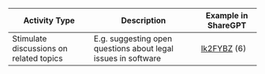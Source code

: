 | Activity Type                                | Description                                                                        | Example in ShareGPT                            |
|----------------------------------------------|------------------------------------------------------------------------------------|------------------------------------------------|
| Stimulate discussions on related topics        | E.g. suggesting open questions about legal issues in software                      | [Ik2FYBZ](https://sharegpt.com/c/Ik2FYBZ)                 (6)                                     |
